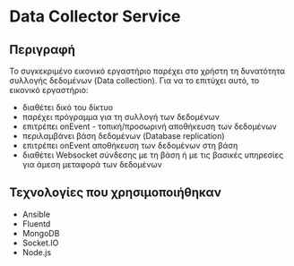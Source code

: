 # Data Collector Service
## Περιγραφή

Το συγκεκριμένο εικονικό εργαστήριο παρέχει στο χρήστη τη δυνατότητα συλλογής δεδομένων (Data collection).  Για να το επιτύχει αυτό, το εικονικό εργαστήριο:
- διαθέτει δικό του δίκτυο
- παρέχει πρόγραμμα για τη συλλογή των δεδομένων
- επιτρέπει onEvent - τοπική/προσωρινή αποθήκευση των δεδομένων
- περιλαμβάνει βάση δεδομένων (Database replication)
- επιτρέπει onEvent αποθήκευση των δεδομένων στη βάση
- διαθέτει Websocket σύνδεσης με τη βάση ή με τις βασικές υπηρεσίες για άμεση μεταφορά των δεδομένων

## Τεχνολογίες που χρησιμοποιήθηκαν

- Ansible
- Fluentd
- MongoDB
- Socket.IO
- Node.js

